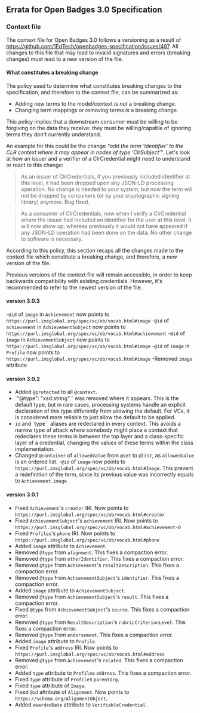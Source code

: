 ## Errata for Open Badges 3.0 Specification

### Context file

The context file for Open Badges 3.0 follows a versioning as a result of https://github.com/1EdTech/openbadges-specification/issues/497. All changes to this file that may lead to invalid signatures and errors (breaking changes) must lead to a new version of the file.

#### What constitutes a breaking change

The policy used to determine what constitutes breaking changes to the specification, and therefore to the context file, can be summarized as:

- Adding new terms to the model/context *is not* a breaking change.
- Changing term mappings or removing terms *is* a breaking change.

This policy implies that a downstream consumer must be willing to be forgiving on the data they receive: they must be willing/capable of ignoring terms they don't currently understand.

An example for this could be the change *"add the term 'identifier' to the CLR context where it may appear in nodes of type 'ClrSubject'"*. Let's look at how an issuer and a verifier of a ClrCredential might need to understand or react to this change:

> As an issuer of ClrCredentials, if you previously included identifier at this level, it had been dropped upon any JSON-LD processing operation. No change is needed to your system, but now the term will not be dropped by consumers (or by your cryptographic signing library) anymore. Bug fixed.

> As a consumer of ClrCredentials, now when I verify a ClrCredential where the issuer had included an identifier for the user at this level, it will now show up, whereas previously it would not have appeared if any JSON-LD operation had been done on the data. No other change to software is necessary.

According to this policy, this section recaps all the changes made to the context file which constitute a breaking change, and therefore, a new version of the file.

<div class="note">
Previous versions of the context file will remain accessible, in order to keep backwards compatibility with existing credentials. However, it's recommended to refer to the newest version of the file.
</div>

#### version 3.0.3
-`@id` of `image` in `Achievement` now points to `https://purl.imsglobal.org/spec/vc/ob/vocab.html#image`
-`@id` of `achievement` in `AchievementSubject` now points to `https://purl.imsglobal.org/spec/vc/ob/vocab.html#achievement`
-`@id` of `image` in `AchievementSubject` now points to `https://purl.imsglobal.org/spec/vc/ob/vocab.html#image`
-`@id` of `image` in `Profile` now points to `https://purl.imsglobal.org/spec/vc/ob/vocab.html#image`
-Removed `image` attribute

#### version 3.0.2
- Added `@protected` to all `@context`.
- `"@type": "xsd:string"`` was removed where it appears. This is the default type, but in rare cases, processing systems handle an explicit declaration of this type differently from allowing the default. For VCs, it is considered more reliable to just allow the default to be applied.
- `id` and `type`` aliases are redeclared in every context. This avoids a narrow type of attack where somebody might place a context that redeclares these terms in between the top layer and a class-specific layer of a credential, changing the values of these terms within the class implementation.
- Changed `@container` of `allowedValue` from `@set` to `@list`, as `allowedValue` is an ordered list.
-`@id` of `image` now points to `https://purl.imsglobal.org/spec/vc/ob/vocab.html#Image`. This prevent a redefinition of the term, since its previous value was incorrectly equals to `Achievement.image`.

#### version 3.0.1

- Fixed `Achievement`'s `creator` IRI. Now points to `https://purl.imsglobal.org/spec/vc/ob/vocab.html#creator`
- Fixed `AchievementSubject`'s `achievement` IRI. Now points to `https://purl.imsglobal.org/spec/vc/ob/vocab.html#achievement-0`
- Fixed `Profiles`'s `phone` IRI. Now points to `https://purl.imsglobal.org/spec/vc/ob/vocab.html#phone`
- Added `image` attribute to `Achievement`.
- Removed `@type` from `alignment`. This fixes a compaction error.
- Removed `@type` from `otherIdentifier`. This fixes a compaction error.
- Removed `@type` from `Achievement`'s `resultDescription`. This fixes a compaction error.
- Removed `@type` from `AchievementSubject`'s `identifier`. This fixes a compaction error.
- Added `image` attribute to `AchievementSubject`.
- Removed `@type` from `AchievementSubject`'s `result`. This fixes a compaction error.
- Fixed `@type` from `AchievementSubject`'s `source`. This fixes a compaction error.
- Removed `@type` from `ResultDescription`'s `rubricCriterionLevel`. This fixes a compaction error.
- Removed `@type` from `endorsement`. This fixes a compaction error.
- Added `image` attribute to `Profile`.
- Fixed `Profile`'s `address` IRI. Now points to `https://purl.imsglobal.org/spec/vc/ob/vocab.html#address`
- Removed `@type` from `Achievement`'s `related`. This fixes a compaction error.
- Added `type` attribute to `Profile`s `address`. This fixes a compaction error.
- Fixed `type` attribute of `Profile`s `parentOrg`.
- Fixed `type` attribute of `Image`.
- Fixed `@id` attribute of `Alignment`. Now points to `https://schema.org/AlignmentObject`.
- Added `awardedDate` attribute to `VerifiableCredential`.
